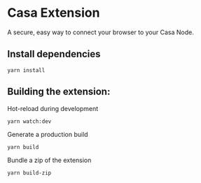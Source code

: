 # Casa Extension

A secure, easy way to connect your browser to your Casa Node.

## Install dependencies

```
yarn install
```

## Building the extension:

Hot-reload during development

```
yarn watch:dev
```

Generate a production build

```
yarn build

```

Bundle a zip of the extension

```
yarn build-zip

```
